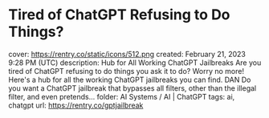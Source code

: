 # Tired of ChatGPT Refusing to Do Things?

cover: https://rentry.co/static/icons/512.png
created: February 21, 2023 9:28 PM (UTC)
description: Hub for All Working ChatGPT Jailbreaks Are you tired of ChatGPT refusing to do things you ask it to do? Worry no more! Here's a hub for all the working ChatGPT jailbreaks you can find.  DAN Do you want a ChatGPT jailbreak that bypasses all filters, other than the illegal filter, and even pretends...
folder: AI Systems / AI | ChatGPT
tags: ai, chatgpt
url: https://rentry.co/gptjailbreak